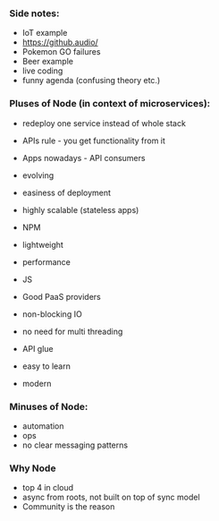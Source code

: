 ### Side notes:
- IoT example
- https://github.audio/
- Pokemon GO failures
- Beer example
- live coding
- funny agenda (confusing theory etc.)

### Pluses of Node (in context of microservices):
- redeploy one service instead of whole stack
- APIs rule - you get functionality from it
- Apps nowadays - API consumers
- evolving
- easiness of deployment
- highly scalable (stateless apps)
- NPM
- lightweight
- performance
- JS
- Good PaaS providers

- non-blocking IO
- no need for multi threading

- API glue
- easy to learn
- modern


### Minuses of Node:
- automation
- ops
- no clear messaging patterns


### Why Node
- top 4 in cloud
- async from roots, not built on top of sync model
- Community is the reason
